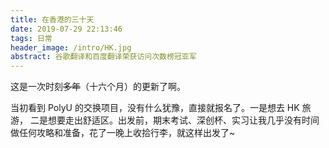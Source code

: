 ```yaml
---
title: 在香港的三十天
date: 2019-07-29 22:13:46
tags: 日常
header_image: /intro/HK.jpg
abstract: 谷歌翻译和百度翻译荣获访问次数榜冠亚军
---
```

这是一次时刻~~多年~~（十六个月）的更新了啊。

当初看到 PolyU 的交换项目，没有什么犹豫，直接就报名了。一是想去 HK 旅游， 二是想要走出舒适区。出发前，期末考试、深创杯、实习让我几乎没有时间做任何攻略和准备，花了一晚上收拾行李，就这样出发了~

